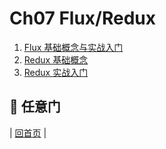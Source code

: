 # Ch07 Flux/Redux

1. [Flux 基础概念与实战入门](https://github.com/kdchang/reactjs101/blob/master/Ch07/react-flux-introduction.md)
2. [Redux 基础概念](https://github.com/kdchang/reactjs101/blob/master/Ch07/react-redux-introduction.md)
3. [Redux 实战入门](https://github.com/kdchang/reactjs101/blob/master/Ch07/react-redux-real-world-example.md)

## :door: 任意门
| [回首页](https://github.com/kdchang/reactjs101) |
